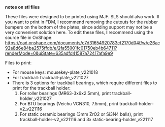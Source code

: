 **notes on stl files**

These files were designed to be printed using MJF. SLS should also work.
If you want to print in FDM, I recommend removing the cutouts for the rubber bumpers on the bottom of the plates, since adding support may not be a very convenient solution here.
To edit these files, I recommend using the source file in OnShape: 
https://cad.onshape.com/documents/c7d31654920783cf2170d04f/w/e26ac92a8d6e84ba2575ffdb/e/2fa55001fc01750eb4b64711?renderMode=0&uiState=635adfd41587a72417afa9e9

Files to print:
* For mouse keys: mousekey-plate_v221018
* For trackball: trackball-plate_v221027
* There is 3 options for trackball bearings, which require different files to print for the trackball holder:
  1. For roller bearings (MR63-3x6x2.5mm), print trackball-holder_v221027
  2. For BTU bearings (Veichu VCN310, 7.5mm), print trackball-holder-v2_v221116
  3. For static ceramic bearings (3mm ZrO2 or Si3N4 balls), print trackball-holder-v2_v221116 and 3x static-bearing-holder_v221117
